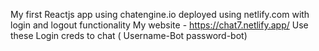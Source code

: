My first Reactjs app using chatengine.io deployed using netlify.com with login and logout functionality 
My website - https://chat7.netlify.app/
Use these Login creds to chat ( Username-Bot password-bot)
